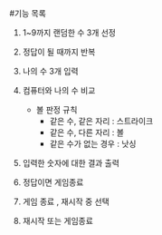#기능 목록
 1. 1~9까지 랜덤한 수 3개 선정
 2. 정답이 될 때까지 반복
 3. 나의 수 3개 입력
 4. 컴퓨터와 나의 수 비교
 
    * 볼 판정 규칙
      * 같은 수, 같은 자리 : 스트라이크
      * 같은 수, 다른 자리 : 볼
      * 같은 수가 없는 경우 : 낫싱
      
 5. 입력한 숫자에 대한 결과 출력 
 6. 정답이면 게임종료
 7. 게임 종료 , 재시작 중 선택
 8. 재시작 또는 게임종료 
  